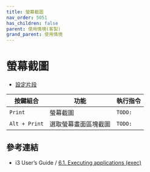 ```yaml
---
title: 螢幕截圖
nav_order: 5051
has_children: false
parent: 使用情境(客製)
grand_parent: 使用情境
---
```



# 螢幕截圖

* [設定片段](https://github.com/samwhelp/note-about-ubuntu-sway/blob/gh-pages/_demo/adjustment-ubuntu-sway/full/ubuntu-sway/config/sway/section/common/keybind/sway-keybind-main/keybind.m/Screenshot/Base.conf)

| 按鍵組合      | 功能                 | 執行指令   |
| ------------- | -------------------- | ---------- |
| `Print`       | 螢幕截圖             | `TODO:`    |
| `Alt + Print` | 選取螢幕畫面區塊截圖 | `TODO:` |


## 參考連結

* i3 User’s Guide / [6.1. Executing applications (exec)](https://i3wm.org/docs/userguide.html#exec)
